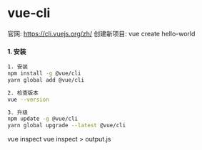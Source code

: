 # vue-cli
官网: https://cli.vuejs.org/zh/
创建新项目: vue create hello-world

#### 1. 安装

```bash
1. 安装
npm install -g @vue/cli
yarn global add @vue/cli

2. 检查版本
vue --version

3. 升级
npm update -g @vue/cli
yarn global upgrade --latest @vue/cli
```


vue inspect
vue inspect > output.js